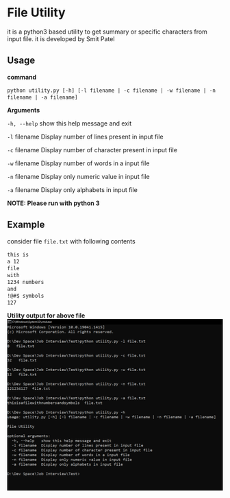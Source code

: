 # File Utility
it is a python3 based utility to get summary or specific characters from input file. it is developed by Smit Patel
## Usage
**command**

    python utility.py [-h] [-l filename | -c filename | -w filename | -n filename | -a filename]

**Arguments**

`-h, --help`   show this help message and exit

`-l` filename  Display number of lines present in input file

`-c` filename  Display number of character present in input file

`-w` filename  Display number of words in a input file

`-n` filename  Display only numeric value in input file

`-a` filename  Display only alphabets in input file

**NOTE: Please run with python 3**

## Example
consider file `file.txt` with following contents

    this is
    a 12
    file
    with
    1234 numbers 
    and
    !@#$ symbols
    127
**Utility output for above file**
![enter image description here](https://raw.githubusercontent.com/smitpatelpro/file-utility/master/screenshot.png)
